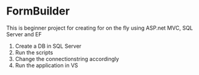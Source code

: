# FormBuilder
This is beginner project for creating for on the fly using ASP.net MVC, SQL Server and EF

1) Create a DB in SQL Server
2) Run the scripts
3) Change the connectionstring accordingly
4) Run the application in VS
